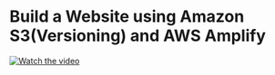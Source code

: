 # Build a Website using Amazon S3(Versioning) and AWS Amplify
[![Watch the video](https://imgur.com/z7yLE4m.png)](https://www.youtube.com/watch?v=8BvNyh9r97M)
